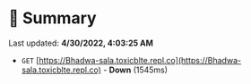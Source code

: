 # 📖 Summary
Last updated: **4/30/2022, 4:03:25 AM**

- `GET` [https://Bhadwa-sala.toxicblte.repl.co](https://Bhadwa-sala.toxicblte.repl.co) - **Down** (1545ms)
